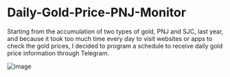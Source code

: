 # Daily-Gold-Price-PNJ-Monitor
Starting from the accumulation of two types of gold, PNJ and SJC, last year, and because it took too much time every day to visit websites or apps to check the gold prices, I decided to program a schedule to receive daily gold price information through Telegram.

![image](https://github.com/user-attachments/assets/8753c60c-6506-447c-adda-067c8733f183)
